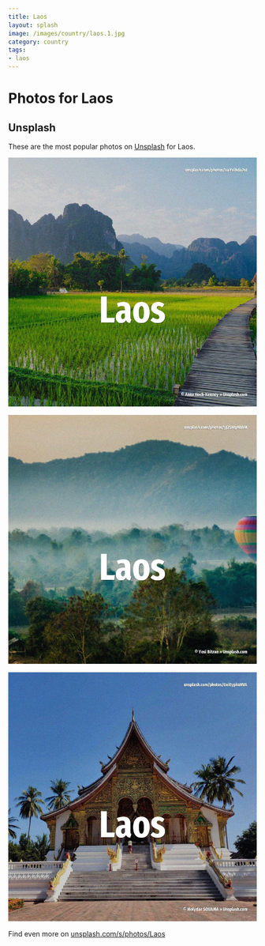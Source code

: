 ```yaml
---
title: Laos
layout: splash
image: /images/country/laos.1.jpg
category: country
tags:
- laos
---
```

# Photos for Laos

## Unsplash

These are the most popular photos on [Unsplash](https://unsplash.com) for Laos.

![Laos](/images/country/laos.1.jpg)

![Laos](/images/country/laos.2.jpg)

![Laos](/images/country/laos.3.jpg)

Find even more on [unsplash.com/s/photos/Laos](https://unsplash.com/s/photos/Laos)